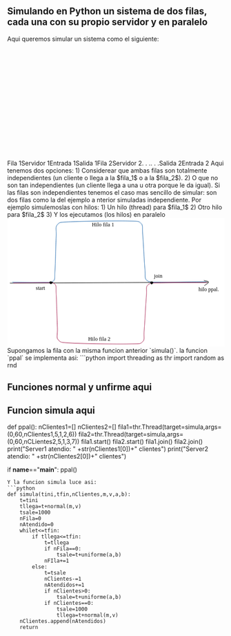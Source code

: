 ## Simulando en Python un sistema de dos filas, cada una con su propio servidor y en paralelo
Aqui queremos simular un sistema como el siguiente:
<svg version="1.1" xmlns="http://www.w3.org/2000/svg" viewBox="0 0 800.7051110654052 409.0489639037433" width="800.7051110654052" height="409.0489639037433">
  <!-- svg-source:excalidraw -->
  
  <defs>
    <style class="style-fonts">
      @font-face {
        font-family: "Virgil";
        src: url("https://excalidraw.com/Virgil.woff2");
      }
      @font-face {
        font-family: "Cascadia";
        src: url("https://excalidraw.com/Cascadia.woff2");
      }
    </style>
  </defs>
  <rect x="0" y="0" width="800.7051110654052" height="409.0489639037433" fill="#ffffff"></rect><g stroke-linecap="round"><g transform="translate(180.7077334430275 26.558823529411768) rotate(0 109.28399114443187 -0.1022211637347823)"><path d="M0 0.69 C36.71 0.43, 183.42 -0.84, 220.03 -0.9 M-1.46 0.01 C35.14 -0.18, 182.49 0.47, 219.22 0.17" stroke="#000000" stroke-width="1" fill="none"></path></g></g><mask></mask><g stroke-linecap="round"><g transform="translate(181.46040723981895 87.5254010695187) rotate(0 109.98832600820077 0.4539684267528372)"><path d="M0.72 0.16 C37.62 0.04, 183.9 0.2, 220.34 0.11 M-0.37 -0.8 C36.53 -0.78, 183.23 1.45, 219.69 1.71" stroke="#000000" stroke-width="1" fill="none"></path></g></g><mask></mask><g stroke-linecap="round"><g transform="translate(398.23046071575476 25.806149732620327) rotate(0 -0.1965542430402607 30.397339534794767)"><path d="M0.18 -0.04 C0.16 10.05, 0.56 50.55, 0.83 60.83 M-1.18 -1.11 C-1.43 9.09, -0.54 51.23, -0.08 61.9" stroke="#000000" stroke-width="1" fill="none"></path></g></g><mask></mask><g stroke-linecap="round"><g transform="translate(181.46040723981895 27.31149732620321) rotate(0 0.1598113116943125 30.117136427102622)"><path d="M0.71 -0.92 C0.73 9.05, 0.67 49.67, 0.58 59.82 M-0.37 1.22 C-0.51 11.35, -0.05 51.15, -0.07 61.15" stroke="#000000" stroke-width="1" fill="none"></path></g></g><mask></mask><g stroke-linecap="round"><g transform="translate(179.95505964623607 102.57887700534758) rotate(0 114.43614810979959 13.111737498849095)"><path d="M0.39 -0.7 C2.07 1.69, -5.68 11.38, 10.16 14.23 C25.99 17.08, 78.16 14.51, 95.41 16.4 C112.66 18.29, 107.72 25.69, 113.66 25.57 C119.59 25.45, 113.61 17.44, 131.04 15.68 C148.47 13.92, 201.86 17.07, 218.24 15.01 C234.62 12.95, 227.25 5.28, 229.31 3.31 M-0.86 1.55 C0.69 3.56, -6.42 9.58, 9.48 12.26 C25.38 14.94, 77.13 15.19, 94.55 17.63 C111.97 20.07, 108.12 27.22, 113.99 26.91 C119.86 26.6, 112.24 17.83, 129.78 15.77 C147.32 13.7, 202.6 16.73, 219.24 14.51 C235.87 12.29, 227.81 4.33, 229.58 2.45" stroke="#000000" stroke-width="1" fill="none"></path></g></g><mask></mask><g transform="translate(273.2866104483751 134.94385026737967) rotate(0 20 9.5)"><text x="0" y="13" font-family="Virgil, Segoe UI Emoji" font-size="15.053475935828875px" fill="#000000" text-anchor="start" style="white-space: pre;" direction="ltr">Fila 1</text></g><g transform="translate(557.0446318387494 19.032085561497297) rotate(0 -5.268716577540104 56.826871657754)" stroke="none"><path fill="#000000" d="M 0.15,1.57 Q 0.15,1.57 -2.01,1.75 -4.17,1.93 -7.36,1.78 -10.55,1.63 -13.41,1.34 -16.27,1.05 -18.39,1.35 -20.52,1.65 -22.69,1.58 -24.87,1.52 -27.23,1.47 -29.60,1.42 -32.34,1.40 -35.08,1.38 -37.42,1.79 -39.77,2.19 -41.53,2.98 -43.29,3.77 -44.82,4.90 -46.35,6.03 -47.54,8.29 -48.73,10.55 -49.73,12.28 -50.73,14.02 -51.81,15.82 -52.90,17.62 -54.00,19.64 -55.10,21.67 -55.75,23.73 -56.39,25.79 -56.56,27.11 -56.72,28.43 -56.98,29.71 -57.23,30.99 -57.64,32.85 -58.06,34.71 -59.86,35.24 -61.67,35.77 -63.03,36.07 -64.40,36.37 -66.25,36.82 -68.09,37.27 -71.22,38.46 -74.35,39.65 -76.33,40.56 -78.31,41.46 -80.92,42.69 -83.52,43.93 -84.92,44.85 -86.32,45.77 -86.94,47.20 -87.55,48.64 -88.82,51.08 -90.10,53.51 -91.09,55.41 -92.08,57.30 -93.14,59.59 -94.21,61.88 -95.10,63.75 -95.99,65.61 -96.52,67.40 -97.06,69.18 -97.74,71.09 -98.43,73.00 -98.59,74.16 -98.75,75.32 -98.56,76.46 -98.37,77.60 -97.80,79.64 -97.24,81.68 -96.94,82.79 -96.65,83.91 -95.82,84.89 -95.00,85.87 -93.74,86.47 -92.47,87.06 -91.04,87.58 -89.60,88.09 -88.15,88.67 -86.69,89.24 -86.24,90.29 -85.79,91.35 -86.41,92.91 -87.04,94.46 -87.86,95.72 -88.69,96.97 -89.34,97.87 -90.00,98.77 -90.70,100.17 -91.39,101.58 -92.50,103.76 -93.61,105.94 -93.96,107.21 -94.30,108.48 -94.24,110.58 -94.18,112.69 -93.65,113.63 -93.12,114.58 -92.28,115.48 -91.44,116.38 -90.20,116.80 -88.96,117.23 -87.88,117.73 -86.79,118.24 -85.69,118.89 -84.60,119.54 -83.10,119.76 -81.61,119.99 -79.15,120.23 -76.70,120.47 -73.91,120.61 -71.12,120.76 -68.71,120.64 -66.29,120.52 -64.79,120.37 -63.29,120.22 -61.59,119.63 -59.88,119.04 -58.43,118.48 -56.97,117.92 -55.37,117.12 -53.76,116.32 -52.78,115.84 -51.79,115.35 -50.31,114.87 -48.83,114.40 -46.32,115.20 -43.81,116.00 -41.18,116.35 -38.56,116.70 -34.11,117.32 -29.67,117.94 -25.47,118.22 -21.26,118.50 -19.03,118.64 -16.79,118.77 -15.64,118.71 -14.49,118.64 -13.41,118.19 -12.33,117.74 -10.50,117.50 -8.68,117.27 -6.32,116.85 -3.96,116.44 -0.91,116.06 2.12,115.68 4.32,114.93 6.53,114.18 8.25,113.07 9.96,111.96 11.01,110.68 12.06,109.40 12.63,108.08 13.20,106.77 13.38,105.47 13.55,104.17 13.87,103.13 14.18,102.09 15.19,100.24 16.21,98.39 18.43,98.62 20.65,98.84 23.68,98.88 26.71,98.92 30.62,98.56 34.53,98.20 37.29,97.86 40.04,97.52 42.98,97.18 45.91,96.84 47.98,96.50 50.05,96.16 51.86,94.96 53.67,93.75 54.44,92.11 55.20,90.48 56.89,87.94 58.57,85.40 60.21,83.45 61.85,81.50 63.63,79.42 65.41,77.34 66.28,75.87 67.14,74.40 67.71,73.43 68.28,72.45 68.75,71.32 69.21,70.20 70.56,68.39 71.91,66.58 73.81,64.81 75.71,63.03 78.00,60.42 80.29,57.82 82.29,54.04 84.29,50.26 85.40,47.78 86.50,45.30 86.89,43.66 87.28,42.02 87.62,40.79 87.96,39.55 86.77,35.65 85.58,31.76 84.35,28.45 83.12,25.14 82.20,23.11 81.28,21.07 80.25,18.88 79.22,16.69 78.32,15.45 77.42,14.22 76.40,13.55 75.38,12.88 73.96,12.63 72.53,12.38 71.63,12.83 70.73,13.28 70.42,13.20 70.12,13.13 69.84,12.99 69.55,12.84 69.32,12.64 69.08,12.43 68.90,12.17 68.72,11.91 68.60,11.62 68.49,11.32 68.45,11.01 68.41,10.70 68.44,10.38 68.48,10.07 68.59,9.77 68.70,9.48 68.87,9.22 69.05,8.96 69.29,8.75 69.52,8.53 69.80,8.39 70.08,8.24 70.38,8.16 70.69,8.08 71.00,8.08 71.32,8.08 70.22,10.07 69.12,12.07 68.60,10.60 68.08,9.13 68.00,8.04 67.92,6.95 66.37,5.03 64.83,3.11 62.33,1.96 59.83,0.81 57.01,-0.21 54.18,-1.23 52.11,-1.92 50.04,-2.62 48.63,-3.05 47.22,-3.48 46.15,-3.85 45.07,-4.21 42.53,-4.93 39.99,-5.64 38.82,-5.74 37.65,-5.84 36.55,-5.85 35.44,-5.86 34.00,-5.89 32.56,-5.93 31.42,-5.84 30.27,-5.75 28.39,-5.64 26.51,-5.53 25.38,-5.22 24.25,-4.90 21.67,-5.09 19.08,-5.28 17.16,-5.19 15.24,-5.10 13.46,-5.01 11.68,-4.93 10.50,-4.82 9.32,-4.72 8.05,-4.33 6.79,-3.95 6.10,-2.81 5.41,-1.67 4.24,-0.75 3.06,0.15 1.96,1.44 0.86,2.73 0.32,3.18 -0.20,3.64 -0.56,3.71 -0.92,3.78 -1.29,3.77 -1.66,3.75 -2.01,3.65 -2.36,3.55 -2.68,3.37 -3.00,3.18 -3.27,2.93 -3.53,2.67 -3.73,2.36 -3.92,2.05 -4.04,1.70 -4.16,1.36 -4.19,0.99 -4.22,0.62 -4.16,0.26 -4.10,-0.09 -3.95,-0.43 -3.81,-0.77 -3.59,-1.06 -3.37,-1.36 -3.08,-1.59 -2.80,-1.82 -2.47,-1.98 -2.14,-2.14 -2.02,-2.17 -1.90,-2.20 -1.41,-2.24 -0.92,-2.28 -0.44,-2.16 0.03,-2.05 0.44,-1.78 0.86,-1.51 1.17,-1.13 1.47,-0.74 1.64,-0.28 1.81,0.17 1.83,0.67 1.84,1.16 1.70,1.63 1.55,2.10 1.26,2.50 0.97,2.90 0.57,3.19 0.17,3.48 -0.29,3.62 -0.76,3.77 -1.25,3.75 -1.75,3.74 -2.21,3.57 -2.67,3.40 -3.06,3.09 -3.44,2.78 -3.71,2.36 -3.97,1.95 -4.09,1.47 -4.21,0.99 -4.17,0.50 -4.13,0.01 -3.93,-0.44 -3.74,-0.89 -3.41,-1.26 -3.08,-1.62 -2.65,-1.86 -2.22,-2.11 -1.74,-2.20 -1.25,-2.29 -0.76,-2.23 -0.27,-2.16 0.16,-1.94 0.60,-1.72 0.95,-1.37 1.30,-1.02 1.52,-0.58 1.74,-0.14 1.80,0.34 1.87,0.83 1.77,1.31 1.68,1.80 1.44,2.23 1.20,2.66 0.83,2.99 0.46,3.32 0.12,3.48 -0.20,3.64 -0.56,3.71 -0.92,3.78 -1.29,3.77 -1.66,3.76 -2.01,3.65 -2.36,3.55 -2.68,3.37 -3.00,3.18 -3.27,2.93 -3.53,2.67 -3.73,2.36 -3.92,2.05 -4.04,1.70 -4.16,1.36 -4.19,0.99 -4.22,0.62 -4.16,0.26 -4.10,-0.09 -3.95,-0.43 -3.81,-0.77 -3.59,-1.06 -3.37,-1.36 -3.09,-1.59 -2.80,-1.82 -2.47,-1.98 -2.14,-2.14 -2.17,-2.15 -2.20,-2.17 -1.38,-3.16 -0.56,-4.15 0.60,-4.83 1.76,-5.51 2.62,-6.24 3.47,-6.97 5.16,-7.75 6.85,-8.54 8.02,-8.73 9.18,-8.92 10.34,-8.88 11.51,-8.84 13.20,-8.91 14.89,-8.98 17.06,-9.25 19.23,-9.52 21.18,-9.55 23.14,-9.58 24.54,-9.89 25.95,-10.21 28.96,-10.58 31.97,-10.95 33.86,-10.72 35.76,-10.48 37.00,-10.36 38.23,-10.23 39.53,-10.00 40.83,-9.77 42.96,-9.37 45.09,-8.98 46.81,-8.06 48.53,-7.14 49.79,-6.61 51.05,-6.09 53.22,-5.55 55.39,-5.02 58.46,-4.16 61.54,-3.30 64.78,-2.07 68.01,-0.84 70.66,1.51 73.31,3.87 73.45,5.40 73.58,6.92 73.09,8.02 72.61,9.12 71.67,11.20 70.73,13.28 70.42,13.20 70.12,13.13 69.84,12.99 69.55,12.84 69.32,12.64 69.08,12.43 68.90,12.17 68.72,11.91 68.60,11.62 68.49,11.32 68.45,11.01 68.41,10.70 68.44,10.38 68.48,10.07 68.59,9.78 68.70,9.48 68.87,9.22 69.05,8.96 69.29,8.75 69.52,8.53 69.80,8.39 70.08,8.24 70.38,8.16 70.69,8.08 71.00,8.08 71.32,8.08 70.61,8.21 69.90,8.35 72.03,8.17 74.16,8.00 75.67,8.59 77.17,9.18 78.13,9.84 79.08,10.51 79.66,11.44 80.25,12.37 81.12,13.84 82.00,15.32 83.12,17.48 84.24,19.64 85.31,21.74 86.39,23.83 87.81,27.18 89.24,30.53 90.48,34.04 91.73,37.55 91.59,39.11 91.45,40.67 90.97,41.77 90.48,42.88 89.94,44.71 89.41,46.54 88.34,49.17 87.28,51.80 85.18,55.96 83.09,60.13 80.83,62.97 78.58,65.82 76.91,67.71 75.24,69.60 74.33,70.50 73.43,71.41 72.83,72.31 72.23,73.21 71.13,74.70 70.04,76.18 69.00,77.80 67.97,79.42 66.30,81.56 64.64,83.70 63.26,85.57 61.88,87.44 60.53,89.81 59.19,92.19 58.46,93.63 57.73,95.07 56.82,95.93 55.90,96.80 54.52,97.67 53.13,98.53 51.86,98.84 50.60,99.15 48.47,99.58 46.33,100.00 43.44,100.45 40.54,100.89 37.75,101.38 34.95,101.86 30.87,102.43 26.80,102.99 22.61,102.62 18.42,102.24 17.77,103.59 17.12,104.93 16.67,106.60 16.23,108.27 15.32,109.86 14.41,111.45 13.01,112.94 11.61,114.43 9.60,115.76 7.59,117.09 5.09,118.00 2.60,118.92 -0.31,119.40 -3.24,119.88 -5.75,120.49 -8.27,121.09 -9.76,121.21 -11.26,121.32 -12.90,121.70 -14.55,122.08 -15.74,121.93 -16.93,121.78 -19.18,121.71 -21.44,121.65 -25.76,121.45 -30.09,121.26 -34.51,120.78 -38.93,120.29 -41.88,120.06 -44.84,119.84 -47.00,119.10 -49.15,118.37 -50.64,118.96 -52.13,119.55 -53.94,120.48 -55.76,121.42 -57.24,121.87 -58.72,122.32 -60.89,123.10 -63.05,123.88 -64.54,123.90 -66.03,123.92 -68.60,124.19 -71.18,124.46 -74.04,124.51 -76.89,124.56 -79.56,124.56 -82.24,124.56 -84.66,124.25 -87.09,123.93 -88.87,122.83 -90.66,121.74 -92.82,120.89 -94.97,120.04 -96.00,118.96 -97.03,117.88 -97.97,115.51 -98.91,113.13 -99.05,111.32 -99.18,109.50 -98.92,108.35 -98.66,107.19 -98.19,105.69 -97.71,104.18 -96.89,101.87 -96.07,99.56 -95.28,97.53 -94.49,95.49 -92.80,93.96 -91.12,92.43 -92.80,91.86 -94.48,91.30 -96.47,90.35 -98.46,89.40 -99.48,88.16 -100.49,86.92 -100.89,84.99 -101.28,83.07 -101.69,80.46 -102.10,77.85 -102.10,76.21 -102.10,74.58 -101.67,73.28 -101.25,71.98 -100.57,70.13 -99.89,68.29 -99.25,66.33 -98.60,64.37 -97.72,62.53 -96.85,60.69 -95.80,58.32 -94.76,55.96 -93.83,54.03 -92.90,52.11 -91.71,49.62 -90.52,47.14 -89.40,45.14 -88.28,43.15 -86.62,42.11 -84.95,41.07 -82.39,39.73 -79.83,38.39 -77.80,37.31 -75.76,36.22 -72.50,34.78 -69.24,33.33 -67.26,32.67 -65.27,32.01 -63.01,32.25 -60.75,32.48 -60.71,31.29 -60.67,30.11 -60.25,28.93 -59.82,27.76 -59.40,26.37 -58.98,24.97 -58.25,22.68 -57.53,20.38 -56.41,18.28 -55.30,16.18 -54.22,14.38 -53.15,12.57 -52.13,10.91 -51.10,9.24 -49.57,6.57 -48.03,3.90 -46.21,2.60 -44.38,1.29 -42.31,0.42 -40.24,-0.45 -37.66,-0.89 -35.07,-1.33 -32.32,-1.33 -29.56,-1.32 -27.16,-1.30 -24.75,-1.28 -22.82,-1.18 -20.89,-1.09 -18.45,-1.42 -16.02,-1.76 -13.22,-1.51 -10.43,-1.27 -7.45,-1.16 -4.47,-1.06 -2.31,-1.32 -0.15,-1.57 0.03,-1.57 0.22,-1.56 0.40,-1.51 0.59,-1.46 0.75,-1.37 0.92,-1.28 1.06,-1.15 1.20,-1.02 1.31,-0.86 1.41,-0.70 1.48,-0.52 1.54,-0.34 1.56,-0.15 1.58,0.03 1.55,0.22 1.52,0.41 1.45,0.58 1.38,0.76 1.27,0.91 1.16,1.07 1.01,1.19 0.87,1.32 0.70,1.40 0.52,1.49 0.34,1.53 0.15,1.57 0.15,1.57 L 0.15,1.57 Z"></path></g><g transform="translate(514.142225421637 68.7085561497326) rotate(0 36 9.5)"><text x="0" y="13" font-family="Virgil, Segoe UI Emoji" font-size="15.053475935828875px" fill="#000000" text-anchor="start" style="white-space: pre;" direction="ltr">Servidor 1</text></g><g stroke-linecap="round"><g transform="translate(95.3024475524474 58.57948779772252) rotate(0 41.80385066325897 0.1914115693427334)"><path d="M-1.1 -1.11 C3.3 -1.51, 12.43 -2.32, 26.73 -1.98 C41.03 -1.63, 74.85 0.4, 84.7 0.95 M0.53 0.92 C4.74 0.6, 11.99 -1.27, 25.83 -1.01 C39.68 -0.76, 73.51 2.42, 83.6 2.44" stroke="#000000" stroke-width="1" fill="none"></path></g><g transform="translate(95.3024475524474 58.57948779772252) rotate(0 41.80385066325897 0.1914115693427334)"><path d="M53.69 11.28 C63.02 7.42, 74.71 6.45, 84.76 2.95 M55.51 11.08 C65.96 8.63, 74.66 5.03, 84.36 2.23" stroke="#000000" stroke-width="1" fill="none"></path></g><g transform="translate(95.3024475524474 58.57948779772252) rotate(0 41.80385066325897 0.1914115693427334)"><path d="M54.68 -8.79 C63.75 -5.99, 75.1 -0.3, 84.76 2.95 M56.5 -8.98 C66.71 -4.61, 75.07 -1.39, 84.36 2.23" stroke="#000000" stroke-width="1" fill="none"></path></g></g><mask></mask><g transform="translate(10 49.60890580008228) rotate(0 37 9.5)"><text x="0" y="13" font-family="Virgil, Segoe UI Emoji" font-size="15.053475935828875px" fill="#000000" text-anchor="start" style="white-space: pre;" direction="ltr">Entrada 1</text></g><g stroke-linecap="round" transform="translate(191.2451665981077 36.34358288770051) rotate(0 19.193181818181813 20.698529411764696)"><path d="M9.6 0 M9.6 0 C14.19 0.08, 20.82 0.13, 28.79 0 M9.6 0 C14.25 0.84, 20.28 -0.73, 28.79 0 M28.79 0 C35.07 1.99, 37.17 3.75, 38.39 9.6 M28.79 0 C37.3 -1.21, 37.57 4.03, 38.39 9.6 M38.39 9.6 C39.8 15.39, 39.16 21.58, 38.39 31.8 M38.39 9.6 C39.06 15.57, 37.92 20.07, 38.39 31.8 M38.39 31.8 C38.75 37.02, 37.14 41.11, 28.79 41.4 M38.39 31.8 C39.54 39.95, 33.99 39.51, 28.79 41.4 M28.79 41.4 C21.13 43.15, 14.16 42.48, 9.6 41.4 M28.79 41.4 C25.14 42.09, 20.13 42.02, 9.6 41.4 M9.6 41.4 C1.66 41.61, 0.82 38.74, 0 31.8 M9.6 41.4 C1.94 39.66, 1.98 37.5, 0 31.8 M0 31.8 C-1.25 26.11, 0.11 18.36, 0 9.6 M0 31.8 C-0.05 24.2, 0.96 16.89, 0 9.6 M0 9.6 C-1.13 1.2, 1.31 -1.66, 9.6 0 M0 9.6 C2.08 1.06, 4.11 0.79, 9.6 0" stroke="#000000" stroke-width="1" fill="none"></path></g><g stroke-linecap="round" transform="translate(248.44837515425746 37.096256684492005) rotate(0 20.698529411764696 19.945855614973254)"><path d="M9.97 0 M9.97 0 C15.18 1.7, 22.3 -0.59, 31.42 0 M9.97 0 C16.91 -0.02, 22.4 0.89, 31.42 0 M31.42 0 C37.03 -1.64, 42.02 4.63, 41.4 9.97 M31.42 0 C36.89 -1.56, 43.61 1.03, 41.4 9.97 M41.4 9.97 C42.61 18.76, 42.42 24.73, 41.4 29.92 M41.4 9.97 C41.65 17.24, 40.7 23.22, 41.4 29.92 M41.4 29.92 C43.12 35.96, 38.6 41.55, 31.42 39.89 M41.4 29.92 C41.07 35.34, 39.86 40.23, 31.42 39.89 M31.42 39.89 C23.73 39.4, 15.37 41.41, 9.97 39.89 M31.42 39.89 C25.33 38.85, 22.04 38.75, 9.97 39.89 M9.97 39.89 C4.11 40.58, 1.11 36.97, 0 29.92 M9.97 39.89 C4.31 38.7, 1.13 36.1, 0 29.92 M0 29.92 C-1.47 24.72, -1.69 23.14, 0 9.97 M0 29.92 C-0.64 23.11, 0.96 14.37, 0 9.97 M0 9.97 C0.77 3.93, 2.49 -0.8, 9.97 0 M0 9.97 C0.97 4.82, 3.03 -1.25, 9.97 0" stroke="#000000" stroke-width="1" fill="none"></path></g><g stroke-linecap="round" transform="translate(346.29596873714513 38.60160427807489) rotate(0 21.074866310160424 19.945855614973254)"><path d="M9.97 0 M9.97 0 C18.58 0.52, 24.47 -1.54, 32.18 0 M9.97 0 C19.37 -0.2, 26.58 0.72, 32.18 0 M32.18 0 C39.12 1.07, 42.59 2.12, 42.15 9.97 M32.18 0 C38.69 -0.42, 41.12 5.22, 42.15 9.97 M42.15 9.97 C40.16 13.1, 43.84 17.68, 42.15 29.92 M42.15 9.97 C42.42 17.17, 41.7 24, 42.15 29.92 M42.15 29.92 C41.75 34.66, 38 39.16, 32.18 39.89 M42.15 29.92 C40.36 35.28, 36.78 41.49, 32.18 39.89 M32.18 39.89 C22.14 41.58, 16.95 39.16, 9.97 39.89 M32.18 39.89 C24.26 40.22, 17.79 39.67, 9.97 39.89 M9.97 39.89 C2.24 38.26, -0.2 37.21, 0 29.92 M9.97 39.89 C2.92 38.43, 0.3 38.64, 0 29.92 M0 29.92 C-0.14 20.67, 1.6 13.63, 0 9.97 M0 29.92 C-0.07 21.88, 0.9 14.82, 0 9.97 M0 9.97 C1.35 1.83, 3.96 -0.7, 9.97 0 M0 9.97 C-1.66 1.9, 4.02 -1.02, 9.97 0" stroke="#000000" stroke-width="1" fill="none"></path></g><g stroke-linecap="round"><g transform="translate(320.70505964623607 17.526737967914414) rotate(0 -5.433949936228629 8.766799431277775)"><path d="M-0.99 0.88 C-2.66 3.35, -9.34 13.32, -11.11 15.99 M0.7 0.3 C-0.95 3.43, -9.43 14.82, -11.57 17.23" stroke="#000000" stroke-width="1" fill="none"></path></g></g><mask></mask><g stroke-linecap="round"><g transform="translate(330.8003417763805 17.91256783919789) rotate(0 -5.956418996258449 7.661243641453211)"><path d="M0.78 -0.15 C-1.26 2.36, -10.54 12.73, -12.69 15.58 M-0.27 -1.28 C-1.87 1.31, -8.2 13.92, -10.32 16.6" stroke="#000000" stroke-width="1" fill="none"></path></g></g><mask></mask><g stroke-linecap="round"><g transform="translate(315.7468658405516 78.87914537930487) rotate(0 -6.008313516574731 8.162412544323459)"><path d="M-0.65 0.44 C-2.87 2.87, -10.44 13.04, -12.19 15.65 M1.2 -0.38 C-1.27 2.69, -11.11 13.79, -13.22 16.71" stroke="#000000" stroke-width="1" fill="none"></path></g></g><mask></mask><g stroke-linecap="round"><g transform="translate(326.28429899563184 78.12647158251337) rotate(0 -5.789117644551027 8.964386749046255)"><path d="M0.79 1.11 C-1.29 3.72, -9.61 13.49, -11.63 16.03 M-0.26 0.64 C-2.53 3.39, -10.45 14.47, -12.37 17.28" stroke="#000000" stroke-width="1" fill="none"></path></g></g><mask></mask><g stroke-linecap="round"><g transform="translate(401.2411559029205 52.9024064171123) rotate(0 32.02991389571275 8.988489386556864)"><path d="M0.96 -1.01 C7.61 -0.4, 29.86 -0.74, 40.37 2.6 C50.89 5.93, 59.95 16.37, 64.05 18.98 M0.01 1.08 C6.5 1.95, 29.19 1.24, 39.68 3.92 C50.16 6.59, 58.65 14.53, 62.93 17.12" stroke="#000000" stroke-width="1" fill="none"></path></g><g transform="translate(401.2411559029205 52.9024064171123) rotate(0 32.02991389571275 8.988489386556864)"><path d="M47.71 13.87 C53.13 13.65, 59.49 16.09, 63.2 15.97 M48.91 13.62 C54.09 15.09, 58.15 16.34, 62.94 16.66" stroke="#000000" stroke-width="1" fill="none"></path></g><g transform="translate(401.2411559029205 52.9024064171123) rotate(0 32.02991389571275 8.988489386556864)"><path d="M53.45 5.76 C56.86 8.34, 61.27 13.52, 63.2 15.97 M54.66 5.52 C57.82 9.83, 59.85 13.92, 62.94 16.66" stroke="#000000" stroke-width="1" fill="none"></path></g></g><mask></mask><g stroke-linecap="round"><g transform="translate(642.326100370218 70.2291238173591) rotate(0 33.01174861256587 -1.2636644967318205)"><path d="M-1.06 0.29 C5.37 -0.08, 27.59 -1, 38.94 -1.52 C50.3 -2.04, 62.43 -2.67, 67.08 -2.82 M0.59 -0.6 C6.92 -0.85, 27.6 0.09, 38.56 -0.06 C49.51 -0.21, 61.61 -1.33, 66.34 -1.51" stroke="#000000" stroke-width="1" fill="none"></path></g><g transform="translate(642.326100370218 70.2291238173591) rotate(0 33.01174861256587 -1.2636644967318205)"><path d="M53.3 5.6 C57.17 2.55, 61.78 0.31, 66.81 -2.34 M53.03 4.27 C56.6 2.69, 62.22 0.13, 66.08 -1.62" stroke="#000000" stroke-width="1" fill="none"></path></g><g transform="translate(642.326100370218 70.2291238173591) rotate(0 33.01174861256587 -1.2636644967318205)"><path d="M52.7 -4.37 C56.83 -4.11, 61.64 -3.04, 66.81 -2.34 M52.43 -5.69 C56.2 -4.05, 62.01 -3.39, 66.08 -1.62" stroke="#000000" stroke-width="1" fill="none"></path></g></g><mask></mask><g transform="translate(724.102529823118 56.39993829699705) rotate(0 29.5 9.5)"><text x="0" y="13" font-family="Virgil, Segoe UI Emoji" font-size="15.053475935828875px" fill="#000000" text-anchor="start" style="white-space: pre;" direction="ltr">Salida 1</text></g><g stroke-linecap="round"><g transform="translate(182.74316125051422 271.6639371657754) rotate(0 109.89417854150953 -0.0999048371426916)"><path d="M0.21 -1.13 C36.85 -1.13, 182 -0.77, 218.76 -0.76 M-1.14 0.88 C35.95 1.1, 183.99 0.58, 220.93 0.38" stroke="#000000" stroke-width="1" fill="none"></path></g></g><mask></mask><g stroke-linecap="round"><g transform="translate(183.49583504730566 332.6305147058824) rotate(0 110.1013355839086 0.014543091449887413)"><path d="M-1.13 -1.02 C35.5 -0.89, 182.38 0.92, 219.02 0.99 M0.47 1.05 C37.56 0.85, 184.58 -0.5, 221.34 -0.61" stroke="#000000" stroke-width="1" fill="none"></path></g></g><mask></mask><g stroke-linecap="round"><g transform="translate(400.2658885232415 270.91126336898395) rotate(0 0.358717291915724 30.4302585918902)"><path d="M-1.02 -0.76 C-0.77 9.54, 1.55 50.08, 1.74 60.64 M0.64 1.46 C0.81 11.97, 1.58 51.73, 1.31 61.62" stroke="#000000" stroke-width="1" fill="none"></path></g></g><mask></mask><g stroke-linecap="round"><g transform="translate(183.49583504730566 272.41661096256684) rotate(0 0.06440775574364466 30.637078638928013)"><path d="M-0.76 0.99 C-0.75 11.09, -1.35 49.86, -1.07 59.6 M1.05 0.46 C1.51 10.81, 1.14 50.84, 1.07 60.81" stroke="#000000" stroke-width="1" fill="none"></path></g></g><mask></mask><g stroke-linecap="round"><g transform="translate(181.99048745372278 347.6839906417112) rotate(0 115.3951609011949 12.508206284137607)"><path d="M0.99 -1.07 C2.66 1.53, -6.6 11.8, 9.03 14.87 C24.66 17.94, 77.4 15.65, 94.76 17.34 C112.13 19.04, 107.23 25.07, 113.22 25.02 C119.21 24.97, 112.99 19.07, 130.72 17.06 C148.44 15.04, 202.87 15.46, 219.57 12.94 C236.28 10.41, 229.25 3.72, 230.95 1.9 M0.05 0.98 C2.21 3.32, -4.78 10.83, 11.42 13.24 C27.61 15.64, 80.24 13.28, 97.22 15.41 C114.21 17.55, 107.98 25.66, 113.32 26.07 C118.67 26.48, 111.9 19.72, 129.28 17.87 C146.66 16.03, 201.09 17.33, 217.61 15.01 C234.13 12.69, 226.6 6.22, 228.42 3.96" stroke="#000000" stroke-width="1" fill="none"></path></g></g><mask></mask><g transform="translate(275.3220382558618 380.0489639037433) rotate(0 23 9.5)"><text x="0" y="13" font-family="Virgil, Segoe UI Emoji" font-size="15.053475935828875px" fill="#000000" text-anchor="start" style="white-space: pre;" direction="ltr">Fila 2</text></g><g transform="translate(559.0800596462361 264.137199197861) rotate(0 -5.268716577540104 56.82687165775398)" stroke="none"><path fill="#000000" d="M 0.15,1.57 Q 0.15,1.57 -2.01,1.75 -4.17,1.93 -7.36,1.78 -10.55,1.63 -13.41,1.34 -16.27,1.05 -18.39,1.35 -20.52,1.65 -22.69,1.58 -24.87,1.52 -27.23,1.47 -29.60,1.42 -32.34,1.40 -35.08,1.38 -37.42,1.79 -39.77,2.19 -41.53,2.98 -43.29,3.77 -44.82,4.90 -46.35,6.03 -47.54,8.29 -48.73,10.55 -49.73,12.28 -50.73,14.02 -51.81,15.82 -52.90,17.62 -54.00,19.64 -55.10,21.67 -55.75,23.73 -56.39,25.79 -56.56,27.11 -56.72,28.43 -56.98,29.71 -57.23,30.99 -57.64,32.85 -58.06,34.71 -59.86,35.24 -61.67,35.77 -63.03,36.07 -64.40,36.37 -66.25,36.82 -68.09,37.27 -71.22,38.46 -74.35,39.65 -76.33,40.56 -78.31,41.46 -80.92,42.69 -83.52,43.93 -84.92,44.85 -86.32,45.77 -86.94,47.20 -87.55,48.64 -88.82,51.08 -90.10,53.51 -91.09,55.41 -92.08,57.30 -93.14,59.59 -94.21,61.88 -95.10,63.75 -95.99,65.61 -96.52,67.40 -97.06,69.18 -97.74,71.09 -98.43,73.00 -98.59,74.16 -98.75,75.32 -98.56,76.46 -98.37,77.60 -97.80,79.64 -97.24,81.68 -96.94,82.79 -96.65,83.91 -95.82,84.89 -95.00,85.87 -93.74,86.47 -92.47,87.06 -91.04,87.58 -89.60,88.09 -88.15,88.67 -86.69,89.24 -86.24,90.29 -85.79,91.35 -86.41,92.91 -87.04,94.46 -87.86,95.72 -88.69,96.97 -89.34,97.87 -90.00,98.77 -90.70,100.17 -91.39,101.58 -92.50,103.76 -93.61,105.94 -93.96,107.21 -94.30,108.48 -94.24,110.58 -94.18,112.69 -93.65,113.63 -93.12,114.58 -92.28,115.48 -91.44,116.38 -90.20,116.80 -88.96,117.23 -87.88,117.73 -86.79,118.24 -85.69,118.89 -84.60,119.54 -83.10,119.76 -81.61,119.99 -79.15,120.23 -76.70,120.47 -73.91,120.61 -71.12,120.76 -68.71,120.64 -66.29,120.52 -64.79,120.37 -63.29,120.22 -61.59,119.63 -59.88,119.04 -58.43,118.48 -56.97,117.92 -55.37,117.12 -53.76,116.32 -52.78,115.84 -51.79,115.35 -50.31,114.87 -48.83,114.40 -46.32,115.20 -43.81,116.00 -41.18,116.35 -38.56,116.70 -34.11,117.32 -29.67,117.94 -25.47,118.22 -21.26,118.50 -19.03,118.64 -16.79,118.77 -15.64,118.71 -14.49,118.64 -13.41,118.19 -12.33,117.74 -10.50,117.50 -8.68,117.27 -6.32,116.85 -3.96,116.44 -0.91,116.06 2.12,115.68 4.32,114.93 6.53,114.18 8.25,113.07 9.96,111.96 11.01,110.68 12.06,109.40 12.63,108.08 13.20,106.77 13.38,105.47 13.55,104.17 13.87,103.13 14.18,102.09 15.19,100.24 16.21,98.39 18.43,98.62 20.65,98.84 23.68,98.88 26.71,98.92 30.62,98.56 34.53,98.20 37.29,97.86 40.04,97.52 42.98,97.18 45.91,96.84 47.98,96.50 50.05,96.16 51.86,94.96 53.67,93.75 54.44,92.11 55.20,90.48 56.89,87.94 58.57,85.40 60.21,83.45 61.85,81.50 63.63,79.42 65.41,77.34 66.28,75.87 67.14,74.40 67.71,73.43 68.28,72.45 68.75,71.32 69.21,70.20 70.56,68.39 71.91,66.58 73.81,64.81 75.71,63.03 78.00,60.42 80.29,57.82 82.29,54.04 84.29,50.26 85.40,47.78 86.50,45.30 86.89,43.66 87.28,42.02 87.62,40.79 87.96,39.55 86.77,35.65 85.58,31.76 84.35,28.45 83.12,25.14 82.20,23.11 81.28,21.07 80.25,18.88 79.22,16.69 78.32,15.45 77.42,14.22 76.40,13.55 75.38,12.88 73.96,12.63 72.53,12.38 71.63,12.83 70.73,13.28 70.42,13.20 70.12,13.13 69.84,12.99 69.55,12.84 69.32,12.64 69.08,12.43 68.90,12.17 68.72,11.91 68.60,11.62 68.49,11.32 68.45,11.01 68.41,10.70 68.44,10.38 68.48,10.07 68.59,9.77 68.70,9.48 68.87,9.22 69.05,8.96 69.29,8.75 69.52,8.53 69.80,8.39 70.08,8.24 70.38,8.16 70.69,8.08 71.00,8.08 71.32,8.08 70.22,10.07 69.12,12.07 68.60,10.60 68.08,9.13 68.00,8.04 67.92,6.95 66.37,5.03 64.83,3.11 62.33,1.96 59.83,0.81 57.01,-0.21 54.18,-1.23 52.11,-1.92 50.04,-2.62 48.63,-3.05 47.22,-3.48 46.15,-3.85 45.07,-4.21 42.53,-4.93 39.99,-5.64 38.82,-5.74 37.65,-5.84 36.55,-5.85 35.44,-5.86 34.00,-5.89 32.56,-5.93 31.42,-5.84 30.27,-5.75 28.39,-5.64 26.51,-5.53 25.38,-5.22 24.25,-4.90 21.67,-5.09 19.08,-5.28 17.16,-5.19 15.24,-5.10 13.46,-5.01 11.68,-4.93 10.50,-4.82 9.32,-4.72 8.05,-4.33 6.79,-3.95 6.10,-2.81 5.41,-1.67 4.24,-0.75 3.06,0.15 1.96,1.44 0.86,2.73 0.32,3.18 -0.20,3.64 -0.56,3.71 -0.92,3.78 -1.29,3.77 -1.66,3.75 -2.01,3.65 -2.36,3.55 -2.68,3.37 -3.00,3.18 -3.27,2.93 -3.53,2.67 -3.73,2.36 -3.92,2.05 -4.04,1.70 -4.16,1.36 -4.19,0.99 -4.22,0.62 -4.16,0.26 -4.10,-0.09 -3.95,-0.43 -3.81,-0.77 -3.59,-1.06 -3.37,-1.36 -3.08,-1.59 -2.80,-1.82 -2.47,-1.98 -2.14,-2.14 -2.02,-2.17 -1.90,-2.20 -1.41,-2.24 -0.92,-2.28 -0.44,-2.16 0.03,-2.05 0.44,-1.78 0.86,-1.51 1.17,-1.13 1.47,-0.74 1.64,-0.28 1.81,0.17 1.83,0.67 1.84,1.16 1.70,1.63 1.55,2.10 1.26,2.50 0.97,2.90 0.57,3.19 0.17,3.48 -0.29,3.62 -0.76,3.77 -1.25,3.75 -1.75,3.74 -2.21,3.57 -2.67,3.40 -3.06,3.09 -3.44,2.78 -3.71,2.36 -3.97,1.95 -4.09,1.47 -4.21,0.99 -4.17,0.50 -4.13,0.01 -3.93,-0.44 -3.74,-0.89 -3.41,-1.26 -3.08,-1.62 -2.65,-1.86 -2.22,-2.11 -1.74,-2.20 -1.25,-2.29 -0.76,-2.23 -0.27,-2.16 0.16,-1.94 0.60,-1.72 0.95,-1.37 1.30,-1.02 1.52,-0.58 1.74,-0.14 1.80,0.34 1.87,0.83 1.77,1.31 1.68,1.80 1.44,2.23 1.20,2.66 0.83,2.99 0.46,3.32 0.12,3.48 -0.20,3.64 -0.56,3.71 -0.92,3.78 -1.29,3.77 -1.66,3.76 -2.01,3.65 -2.36,3.55 -2.68,3.37 -3.00,3.18 -3.27,2.93 -3.53,2.67 -3.73,2.36 -3.92,2.05 -4.04,1.70 -4.16,1.36 -4.19,0.99 -4.22,0.62 -4.16,0.26 -4.10,-0.09 -3.95,-0.43 -3.81,-0.77 -3.59,-1.06 -3.37,-1.36 -3.09,-1.59 -2.80,-1.82 -2.47,-1.98 -2.14,-2.14 -2.17,-2.15 -2.20,-2.17 -1.38,-3.16 -0.56,-4.15 0.60,-4.83 1.76,-5.51 2.62,-6.24 3.47,-6.97 5.16,-7.75 6.85,-8.54 8.02,-8.73 9.18,-8.92 10.34,-8.88 11.51,-8.84 13.20,-8.91 14.89,-8.98 17.06,-9.25 19.23,-9.52 21.18,-9.55 23.14,-9.58 24.54,-9.89 25.95,-10.21 28.96,-10.58 31.97,-10.95 33.86,-10.72 35.76,-10.48 37.00,-10.36 38.23,-10.23 39.53,-10.00 40.83,-9.77 42.96,-9.37 45.09,-8.98 46.81,-8.06 48.53,-7.14 49.79,-6.61 51.05,-6.09 53.22,-5.55 55.39,-5.02 58.46,-4.16 61.54,-3.30 64.78,-2.07 68.01,-0.84 70.66,1.51 73.31,3.87 73.45,5.40 73.58,6.92 73.09,8.02 72.61,9.12 71.67,11.20 70.73,13.28 70.42,13.20 70.12,13.13 69.84,12.99 69.55,12.84 69.32,12.64 69.08,12.43 68.90,12.17 68.72,11.91 68.60,11.62 68.49,11.32 68.45,11.01 68.41,10.70 68.44,10.38 68.48,10.07 68.59,9.78 68.70,9.48 68.87,9.22 69.05,8.96 69.29,8.75 69.52,8.53 69.80,8.39 70.08,8.24 70.38,8.16 70.69,8.08 71.00,8.08 71.32,8.08 70.61,8.21 69.90,8.35 72.03,8.17 74.16,8.00 75.67,8.59 77.17,9.18 78.13,9.84 79.08,10.51 79.66,11.44 80.25,12.37 81.12,13.84 82.00,15.32 83.12,17.48 84.24,19.64 85.31,21.74 86.39,23.83 87.81,27.18 89.24,30.53 90.48,34.04 91.73,37.55 91.59,39.11 91.45,40.67 90.97,41.77 90.48,42.88 89.94,44.71 89.41,46.54 88.34,49.17 87.28,51.80 85.18,55.96 83.09,60.13 80.83,62.97 78.58,65.82 76.91,67.71 75.24,69.60 74.33,70.50 73.43,71.41 72.83,72.31 72.23,73.21 71.13,74.70 70.04,76.18 69.00,77.80 67.97,79.42 66.30,81.56 64.64,83.70 63.26,85.57 61.88,87.44 60.53,89.81 59.19,92.19 58.46,93.63 57.73,95.07 56.82,95.93 55.90,96.80 54.52,97.67 53.13,98.53 51.86,98.84 50.60,99.15 48.47,99.58 46.33,100.00 43.44,100.45 40.54,100.89 37.75,101.38 34.95,101.86 30.87,102.43 26.80,102.99 22.61,102.62 18.42,102.24 17.77,103.59 17.12,104.93 16.67,106.60 16.23,108.27 15.32,109.86 14.41,111.45 13.01,112.94 11.61,114.43 9.60,115.76 7.59,117.09 5.09,118.00 2.60,118.92 -0.31,119.40 -3.24,119.88 -5.75,120.49 -8.27,121.09 -9.76,121.21 -11.26,121.32 -12.90,121.70 -14.55,122.08 -15.74,121.93 -16.93,121.78 -19.18,121.71 -21.44,121.65 -25.76,121.45 -30.09,121.26 -34.51,120.78 -38.93,120.29 -41.88,120.06 -44.84,119.84 -47.00,119.10 -49.15,118.37 -50.64,118.96 -52.13,119.55 -53.94,120.48 -55.76,121.42 -57.24,121.87 -58.72,122.32 -60.89,123.10 -63.05,123.88 -64.54,123.90 -66.03,123.92 -68.60,124.19 -71.18,124.46 -74.04,124.51 -76.89,124.56 -79.56,124.56 -82.24,124.56 -84.66,124.25 -87.09,123.93 -88.87,122.83 -90.66,121.74 -92.82,120.89 -94.97,120.04 -96.00,118.96 -97.03,117.88 -97.97,115.51 -98.91,113.13 -99.05,111.32 -99.18,109.50 -98.92,108.35 -98.66,107.19 -98.19,105.69 -97.71,104.18 -96.89,101.87 -96.07,99.56 -95.28,97.53 -94.49,95.49 -92.80,93.96 -91.12,92.43 -92.80,91.86 -94.48,91.30 -96.47,90.35 -98.46,89.40 -99.48,88.16 -100.49,86.92 -100.89,84.99 -101.28,83.07 -101.69,80.46 -102.10,77.85 -102.10,76.21 -102.10,74.58 -101.67,73.28 -101.25,71.98 -100.57,70.13 -99.89,68.29 -99.25,66.33 -98.60,64.37 -97.72,62.53 -96.85,60.69 -95.80,58.32 -94.76,55.96 -93.83,54.03 -92.90,52.11 -91.71,49.62 -90.52,47.14 -89.40,45.14 -88.28,43.15 -86.62,42.11 -84.95,41.07 -82.39,39.73 -79.83,38.39 -77.80,37.31 -75.76,36.22 -72.50,34.78 -69.24,33.33 -67.26,32.67 -65.27,32.01 -63.01,32.25 -60.75,32.48 -60.71,31.29 -60.67,30.11 -60.25,28.93 -59.82,27.76 -59.40,26.37 -58.98,24.97 -58.25,22.68 -57.53,20.38 -56.41,18.28 -55.30,16.18 -54.22,14.38 -53.15,12.57 -52.13,10.91 -51.10,9.24 -49.57,6.57 -48.03,3.90 -46.21,2.60 -44.38,1.29 -42.31,0.42 -40.24,-0.45 -37.66,-0.89 -35.07,-1.33 -32.32,-1.33 -29.56,-1.32 -27.16,-1.30 -24.75,-1.28 -22.82,-1.18 -20.89,-1.09 -18.45,-1.42 -16.02,-1.76 -13.22,-1.51 -10.43,-1.27 -7.45,-1.16 -4.47,-1.06 -2.31,-1.32 -0.15,-1.57 0.03,-1.57 0.22,-1.56 0.40,-1.51 0.59,-1.46 0.75,-1.37 0.92,-1.28 1.06,-1.15 1.20,-1.02 1.31,-0.86 1.41,-0.70 1.48,-0.52 1.54,-0.34 1.56,-0.15 1.58,0.03 1.55,0.22 1.52,0.41 1.45,0.58 1.38,0.76 1.27,0.91 1.16,1.07 1.01,1.19 0.87,1.32 0.70,1.40 0.52,1.49 0.34,1.53 0.15,1.57 0.15,1.57 L 0.15,1.57 Z"></path></g><g transform="translate(516.1776532291237 313.8136697860962) rotate(0 39.5 9.5)"><text x="0" y="13" font-family="Virgil, Segoe UI Emoji" font-size="15.053475935828875px" fill="#000000" text-anchor="start" style="white-space: pre;" direction="ltr">Servidor 2</text></g><g stroke-linecap="round" transform="translate(193.2805944055944 281.44869652406413) rotate(0 19.193181818181813 20.698529411764703)"><path d="M9.6 0 M9.6 0 C13.87 0.15, 19.77 0.91, 28.79 0 M9.6 0 C13.46 -0.23, 17.28 0.37, 28.79 0 M28.79 0 C36.69 1.64, 37.4 1.44, 38.39 9.6 M28.79 0 C35.75 1.65, 39.38 5.12, 38.39 9.6 M38.39 9.6 C37.65 14.14, 38.86 24.24, 38.39 31.8 M38.39 9.6 C38.61 16.09, 39.28 25.49, 38.39 31.8 M38.39 31.8 C38 38.69, 35.84 42.96, 28.79 41.4 M38.39 31.8 C37.94 38.43, 32.95 42.52, 28.79 41.4 M28.79 41.4 C23.67 41.26, 13.31 40.77, 9.6 41.4 M28.79 41.4 C23.89 40.8, 16.71 41.19, 9.6 41.4 M9.6 41.4 C2.35 40.53, -0.08 38.7, 0 31.8 M9.6 41.4 C4.75 40.47, 2.27 38.9, 0 31.8 M0 31.8 C-0.14 24.37, -1.86 15.66, 0 9.6 M0 31.8 C0.3 26.78, -0.28 22.82, 0 9.6 M0 9.6 C-0.09 1.77, 1.82 -1.44, 9.6 0 M0 9.6 C1.11 3.2, 1.78 2.05, 9.6 0" stroke="#000000" stroke-width="1" fill="none"></path></g><g stroke-linecap="round" transform="translate(250.48380296174417 282.2013703208557) rotate(0 20.698529411764696 19.945855614973258)"><path d="M9.97 0 M9.97 0 C17.93 1.37, 26.56 -1.73, 31.42 0 M9.97 0 C17.76 -0.46, 26.49 0.8, 31.42 0 M31.42 0 C39.71 -0.99, 39.64 3.81, 41.4 9.97 M31.42 0 C39.72 0.99, 43.31 3.04, 41.4 9.97 M41.4 9.97 C39.39 15.56, 43.09 20.71, 41.4 29.92 M41.4 9.97 C40.44 16.98, 42.37 22.03, 41.4 29.92 M41.4 29.92 C41.89 37.22, 39.63 39.51, 31.42 39.89 M41.4 29.92 C41.62 34.33, 39.2 41.28, 31.42 39.89 M31.42 39.89 C26.74 38.39, 21.77 39.95, 9.97 39.89 M31.42 39.89 C25 39.19, 19.75 39.63, 9.97 39.89 M9.97 39.89 C2.46 39.81, 0.5 37.92, 0 29.92 M9.97 39.89 C2.39 42.16, 0.7 37.63, 0 29.92 M0 29.92 C0.38 20.42, -0.65 12.43, 0 9.97 M0 29.92 C-0.5 22.47, 0.22 15.24, 0 9.97 M0 9.97 C-1.43 1.95, 1.88 0.97, 9.97 0 M0 9.97 C0 1.91, 5.38 -0.71, 9.97 0" stroke="#000000" stroke-width="1" fill="none"></path></g><g stroke-linecap="round" transform="translate(348.33139654463184 283.70671791443857) rotate(0 21.074866310160424 19.945855614973258)"><path d="M9.97 0 M9.97 0 C17.49 0.9, 20.55 1.54, 32.18 0 M9.97 0 C15.24 0.37, 22.28 0.89, 32.18 0 M32.18 0 C37.83 -1.76, 42.64 4.76, 42.15 9.97 M32.18 0 C39.81 1.92, 41.87 2.2, 42.15 9.97 M42.15 9.97 C42.67 16.17, 42.81 18.78, 42.15 29.92 M42.15 9.97 C43.07 17.13, 42 22.62, 42.15 29.92 M42.15 29.92 C42.81 38.13, 38.44 40.09, 32.18 39.89 M42.15 29.92 C39.91 37.69, 40.22 37.78, 32.18 39.89 M32.18 39.89 C22.94 39.14, 16.97 39.14, 9.97 39.89 M32.18 39.89 C23.07 39.36, 15.26 39.29, 9.97 39.89 M9.97 39.89 C3.25 40.39, 1.35 35.76, 0 29.92 M9.97 39.89 C5.59 40.59, 1.06 38.73, 0 29.92 M0 29.92 C-1.65 24.4, -1.78 21.76, 0 9.97 M0 29.92 C-0.22 22.66, -0.13 13.93, 0 9.97 M0 9.97 C-1.38 1.88, 4.29 0, 9.97 0 M0 9.97 C-1.42 5.38, 2.62 -1.61, 9.97 0" stroke="#000000" stroke-width="1" fill="none"></path></g><g stroke-linecap="round"><g transform="translate(322.7404874537228 262.6318516042781) rotate(0 -6.137668483658516 8.639018133936775)"><path d="M0.81 0.54 C-1.35 3.45, -10.87 14.87, -13.09 17.49 M-0.22 -0.21 C-2.01 2.36, -8.71 12.92, -10.93 15.86" stroke="#000000" stroke-width="1" fill="none"></path></g></g><mask></mask><g stroke-linecap="round"><g transform="translate(332.8357695838672 263.0176814755616) rotate(0 -5.510875135139372 8.160522810083208)"><path d="M0.54 -1.05 C-1.32 1.5, -8.96 13.21, -11.11 16.08 M-0.63 1.02 C-2.57 3.65, -9.47 14.65, -11.57 17.37" stroke="#000000" stroke-width="1" fill="none"></path></g></g><mask></mask><g stroke-linecap="round"><g transform="translate(317.7822936480383 323.98425901566856) rotate(0 -6.5573221929285666 9.02459626801531)"><path d="M-1.05 0.93 C-3.27 3.56, -10.62 13.78, -12.52 16.28 M0.6 0.38 C-1.89 3.13, -11.39 14.91, -13.72 17.67" stroke="#000000" stroke-width="1" fill="none"></path></g></g><mask></mask><g stroke-linecap="round"><g transform="translate(328.31972680311856 323.231585218877) rotate(0 -6.241292548403891 7.873353547586458)"><path d="M0.93 -0.48 C-1.21 2.39, -10.06 13.28, -12.32 16.18 M-0.03 -1.77 C-2.41 1.36, -11.13 14.76, -13.42 17.52" stroke="#000000" stroke-width="1" fill="none"></path></g></g><mask></mask><g stroke-linecap="round"><g transform="translate(403.27658371040724 298.00752005347596) rotate(0 32.30902066201489 8.748056028025413)"><path d="M-0.48 -0.28 C6.28 -0.03, 28.59 -0.81, 39.51 2.4 C50.44 5.61, 60.73 16.46, 65.1 18.97 M1.47 -1.47 C8.13 -1.16, 27.86 0.52, 38.37 3.62 C48.88 6.71, 59.84 14.66, 64.52 17.1" stroke="#000000" stroke-width="1" fill="none"></path></g><g transform="translate(403.27658371040724 298.00752005347596) rotate(0 32.30902066201489 8.748056028025413)"><path d="M49.92 13.94 C52.57 15.47, 57.44 16.8, 63.8 15.82 M50.86 14.31 C54.55 14.61, 59.3 15.42, 64.74 17.78" stroke="#000000" stroke-width="1" fill="none"></path></g><g transform="translate(403.27658371040724 298.00752005347596) rotate(0 32.30902066201489 8.748056028025413)"><path d="M54.99 5.4 C56.63 8.73, 60.42 11.87, 63.8 15.82 M55.93 5.77 C58.04 8.87, 61.15 12.44, 64.74 17.78" stroke="#000000" stroke-width="1" fill="none"></path></g></g><mask></mask><g transform="translate(299.5874125874126 43.923295454545496) rotate(0 19 12.5)"><text x="0" y="18" font-family="Virgil, Segoe UI Emoji" font-size="20px" fill="#000000" text-anchor="start" style="white-space: pre;" direction="ltr">. . .</text></g><g transform="translate(301.40559440559434 290.28693181818187) rotate(0 19 12.5)"><text x="0" y="18" font-family="Virgil, Segoe UI Emoji" font-size="20px" fill="#000000" text-anchor="start" style="white-space: pre;" direction="ltr">. . .</text></g><g transform="translate(725.7051110654052 305.8057319518717) rotate(0 32.5 9.5)"><text x="0" y="13" font-family="Virgil, Segoe UI Emoji" font-size="15.053475935828875px" fill="#000000" text-anchor="start" style="white-space: pre;" direction="ltr">Salida 2</text></g><g stroke-linecap="round"><g transform="translate(102.4328487364499 299.4337280415841) rotate(0 39.15029691587321 -0.046708447978393464)"><path d="M-1.11 -0.12 C1.92 -0.2, 5.23 -0.93, 18.64 -0.88 C32.06 -0.84, 69.6 -0.11, 79.41 0.16 M0.51 -1.23 C3.87 -1.08, 7.73 0.16, 20.84 0.56 C33.95 0.95, 69.79 0.93, 79.2 1.14" stroke="#000000" stroke-width="1" fill="none"></path></g><g transform="translate(102.4328487364499 299.4337280415841) rotate(0 39.15029691587321 -0.046708447978393464)"><path d="M51.3 9.27 C60.63 9.62, 69.25 3.15, 79.1 2.91 M50.9 11.32 C58.86 7.77, 66.27 6.18, 79.27 0.82" stroke="#000000" stroke-width="1" fill="none"></path></g><g transform="translate(102.4328487364499 299.4337280415841) rotate(0 39.15029691587321 -0.046708447978393464)"><path d="M51.5 -10.82 C60.69 -3.66, 69.24 -3.32, 79.1 2.91 M51.1 -8.77 C59.17 -6.57, 66.52 -2.42, 79.27 0.82" stroke="#000000" stroke-width="1" fill="none"></path></g></g><mask></mask><g transform="translate(13.313622476631963 289.5458614226967) rotate(0 40.5 9.5)"><text x="0" y="13" font-family="Virgil, Segoe UI Emoji" font-size="15.053475935828875px" fill="#000000" text-anchor="start" style="white-space: pre;" direction="ltr">Entrada 2</text></g><g stroke-linecap="round"><g transform="translate(648.0527403872217 308.25117524634004) rotate(0 32.937630694741216 -1.9506588275801753)"><path d="M-0.38 0.06 C5.84 0.05, 26.71 -0.77, 37.41 -1.11 C48.11 -1.45, 59.27 -1.69, 63.83 -1.98 M1.62 -0.96 C7.63 -1.26, 25.45 -2.6, 36.22 -3.09 C46.99 -3.59, 61.45 -4.13, 66.25 -3.91" stroke="#000000" stroke-width="1" fill="none"></path></g><g transform="translate(648.0527403872217 308.25117524634004) rotate(0 32.937630694741216 -1.9506588275801753)"><path d="M53.67 0.14 C57.85 -1.72, 62.37 -2.08, 66.19 -4.5 M53.27 0.53 C57.29 -0.1, 59.65 -1.59, 66.47 -3.52" stroke="#000000" stroke-width="1" fill="none"></path></g><g transform="translate(648.0527403872217 308.25117524634004) rotate(0 32.937630694741216 -1.9506588275801753)"><path d="M53.69 -9.06 C57.79 -8.07, 62.3 -5.58, 66.19 -4.5 M53.29 -8.67 C57.36 -6.94, 59.72 -6.07, 66.47 -3.52" stroke="#000000" stroke-width="1" fill="none"></path></g></g><mask></mask></svg>
Aqui tenemos dos opciones:
1) Considerear que ambas filas son totalmente independientes (un cliente o llega a la $fila_1$ o a la $fila_2$).
2) O que no son tan independientes (un cliente llega a una u otra porque le da igual).
Si las filas son independientes tenemos el caso mas sencillo de simular: son dos filas como la del ejemplo a nterior simuladas independiente. Por ejemplo simulemoslas con hilos:
1) Un hilo (thread) para $fila_1$
2) Otro hilo para $fila_2$
3) Y los ejecutamos (los hilos) en paralelo
<svg version="1.1" xmlns="http://www.w3.org/2000/svg" viewBox="0 0 804.7911307699607 475.7321222195061" width="804.7911307699607" height="475.7321222195061">
  <!-- svg-source:excalidraw -->
  
  <defs>
    <style class="style-fonts">
      @font-face {
        font-family: "Virgil";
        src: url("https://excalidraw.com/Virgil.woff2");
      }
      @font-face {
        font-family: "Cascadia";
        src: url("https://excalidraw.com/Cascadia.woff2");
      }
    </style>
  </defs>
  <rect x="0" y="0" width="804.7911307699607" height="475.7321222195061" fill="#ffffff"></rect><g stroke-linecap="round"><g transform="translate(10.725405443422574 240.7615243508439) rotate(0 366.38823625838387 -2.0691883993707596)"><path d="M0.48 0.14 C122.72 -0.12, 611.6 -1.88, 733.5 -2.45 M-0.73 -0.83 C121.39 -1.37, 610.32 -4.07, 732.82 -4.28" stroke="#000000" stroke-width="1" fill="none"></path></g></g><mask></mask><g stroke-linecap="round"><g transform="translate(18.79113076996066 237.30287471552896) rotate(0 358.9202312203125 -112.8468419194864)"><path d="M0.98 0.18 C19.76 0.31, 86.68 0.57, 111.93 -0.05 C137.19 -0.67, 144.84 3.72, 152.52 -3.54 C160.19 -10.81, 156.25 -16.4, 157.99 -43.63 C159.72 -70.86, 161.56 -138.8, 162.94 -166.92 C164.32 -195.05, 157.59 -203, 166.26 -212.4 C174.94 -221.8, 171.33 -220.99, 215.01 -223.32 C258.69 -225.65, 384.68 -227.07, 428.35 -226.38 C472.02 -225.68, 467.97 -227.4, 477.04 -219.15 C486.11 -210.89, 480.43 -205.03, 482.77 -176.85 C485.11 -148.67, 488.49 -78.46, 491.07 -50.04 C493.64 -21.62, 487.79 -14.69, 498.2 -6.33 C508.6 2.02, 517.31 -0.69, 553.49 0.1 C589.66 0.89, 688.22 -1.6, 715.24 -1.59 M0.04 -0.78 C18.72 -0.37, 85.71 2.27, 110.95 1.45 C136.19 0.64, 143.62 1.65, 151.5 -5.65 C159.38 -12.95, 156.48 -15.44, 158.23 -42.34 C159.97 -69.23, 160.37 -138.47, 161.97 -167.02 C163.56 -195.57, 158.95 -204.1, 167.81 -213.64 C176.68 -223.19, 171.86 -222.1, 215.14 -224.31 C258.42 -226.53, 384.13 -228.06, 427.51 -226.92 C470.88 -225.78, 466.07 -225.67, 475.39 -217.47 C484.71 -209.28, 480.74 -205.73, 483.42 -177.75 C486.09 -149.77, 488.65 -78.07, 491.42 -49.6 C494.19 -21.14, 489.6 -15.09, 500.02 -6.93 C510.45 1.22, 517.68 -1.48, 553.98 -0.67 C590.27 0.13, 690.83 -2.24, 717.8 -2.1" stroke="#1864ab" stroke-width="1" fill="none"></path></g></g><mask></mask><g stroke-linecap="round"><g transform="translate(738.5039471896737 464.1497166350153) rotate(180 -357.36579176087855 -112.64232772068739)"><path d="M0.81 -0.35 C-17.57 -0.29, -85.7 0.16, -111.16 -0.62 C-136.61 -1.4, -144.15 2.37, -151.92 -5.04 C-159.7 -12.44, -155.96 -18.19, -157.81 -45.06 C-159.65 -71.93, -161.58 -138.54, -162.99 -166.27 C-164.39 -194.01, -157.3 -201.76, -166.24 -211.47 C-175.18 -221.18, -173.14 -222.06, -216.64 -224.53 C-260.15 -227, -383.69 -227.37, -427.29 -226.3 C-470.88 -225.24, -468.77 -226.56, -478.19 -218.12 C-487.61 -209.68, -481.55 -203.97, -483.81 -175.66 C-486.08 -147.35, -489.15 -76.37, -491.77 -48.24 C-494.4 -20.11, -489.21 -14.76, -499.54 -6.9 C-509.88 0.95, -517.83 -2.26, -553.78 -1.12 C-589.73 0.02, -688.22 -0.26, -715.23 -0.05 M-0.23 -1.57 C-18.61 -1.28, -86.34 1.04, -111.66 0.59 C-136.98 0.14, -144.49 3.25, -152.13 -4.26 C-159.76 -11.78, -155.93 -17.55, -157.46 -44.51 C-158.99 -71.47, -160.07 -138.07, -161.32 -166.03 C-162.57 -193.98, -155.78 -202.82, -164.95 -212.23 C-174.12 -221.64, -172.51 -220.06, -216.34 -222.49 C-260.17 -224.92, -384.52 -227.29, -427.94 -226.8 C-471.35 -226.32, -467.57 -228.05, -476.83 -219.57 C-486.08 -211.09, -480.97 -204.11, -483.47 -175.94 C-485.98 -147.76, -489.51 -78.54, -491.86 -50.52 C-494.21 -22.49, -487.23 -16.41, -497.58 -7.8 C-507.93 0.8, -517.64 -0.21, -553.96 1.13 C-590.29 2.47, -688.62 0.41, -715.54 0.26" stroke="#a61e4d" stroke-width="1" fill="none"></path></g></g><mask></mask><g transform="translate(313.79113076996066 12.302874715528958) rotate(0 46 12.5)"><text x="0" y="18" font-family="Virgil, Segoe UI Emoji" font-size="20px" fill="#000000" text-anchor="start" style="white-space: pre;" direction="ltr">Hilo fila 1</text></g><g transform="translate(299.79113076996066 435.30287471552896) rotate(0 50.5 12.5)"><text x="0" y="18" font-family="Virgil, Segoe UI Emoji" font-size="20px" fill="#000000" text-anchor="start" style="white-space: pre;" direction="ltr">Hilo fila 2</text></g><g transform="translate(105.79113076996066 246.30287471552896) rotate(0 28.5 12.5)"><text x="0" y="18" font-family="Virgil, Segoe UI Emoji" font-size="20px" fill="#000000" text-anchor="start" style="white-space: pre;" direction="ltr">start</text></g><g transform="translate(543.7911307699607 202.30287471552896) rotate(0 16.5 12.5)"><text x="0" y="18" font-family="Virgil, Segoe UI Emoji" font-size="20px" fill="#000000" text-anchor="start" style="white-space: pre;" direction="ltr">join</text></g><g transform="translate(708.7911307699607 251.30287471552896) rotate(0 43 12.5)"><text x="0" y="18" font-family="Virgil, Segoe UI Emoji" font-size="20px" fill="#000000" text-anchor="start" style="white-space: pre;" direction="ltr">hilo ppal.</text></g><g stroke-linecap="round"><g transform="translate(728.7911307699607 231.30287471552896) rotate(0 8.870454859933773 8.972422767989338)"><path d="M0.98 0.09 C3.8 1.28, 17.54 3.14, 17.71 6.07 C17.88 9, 4.58 15.65, 1.98 17.69 M0.03 -0.9 C2.69 0.06, 16.85 1.22, 17.13 4.51 C17.42 7.8, 4.7 16.33, 1.73 18.85" stroke="#000000" stroke-width="1" fill="none"></path></g></g><mask></mask><g transform="translate(165.79113076996066 238.30287471552896) rotate(0 -3.5 0.5)" stroke="none"><path d="M1.19 -1.52 L-2.93 -0.51 L-1.47 -0.04 L-4.45 -0.06 L-4.94 1.87 L-3.32 1.81 L-4.4 3.67 L-6.67 3.29 L-4.45 2.75 L-2.07 1.46 L-3.08 0.41 L-0.45 -0.68 L-1.71 1.84 L-1.19 -1.25 L-5.15 -2.86 L-7.04 -1.42 L-6.63 -0.67 L-7.19 -1.49 L-5.75 2.32 L-6.22 3.17 L-1.57 -0.08 L-3.1 0.07 L-4.52 -1.12 L-7.23 -0.36 L-7.44 -0.18 L-5.41 1.23 L-5.58 0.28 L-6.84 0.08 L-0.61 -0.29" stroke="none" stroke-width="0" fill="#7950f2" fill-rule="evenodd"></path><path fill="#000000" d="M 0.51,2.55 Q 0.51,2.55 -0.89,2.80 -2.30,3.06 -2.83,2.03 -3.36,1.01 -4.42,1.45 -5.49,1.89 -5.06,0.61 -4.63,-0.66 -5.30,0.47 -5.98,1.61 -4.65,1.83 -3.33,2.04 -3.97,0.39 -4.61,-1.25 -2.75,-2.03 -0.89,-2.80 -0.42,-2.87 0.04,-2.94 0.51,-2.86 0.98,-2.77 1.40,-2.54 1.82,-2.31 2.14,-1.96 2.46,-1.61 2.65,-1.17 2.85,-0.74 2.89,-0.26 2.93,0.20 2.82,0.67 2.71,1.13 2.46,1.53 2.21,1.94 1.84,2.24 1.47,2.54 1.03,2.71 0.58,2.88 0.10,2.90 -0.36,2.92 -0.82,2.78 -1.28,2.65 -1.67,2.37 -2.06,2.10 -2.34,1.72 -2.62,1.33 -2.76,0.88 -2.91,0.42 -2.90,-0.04 -2.89,-0.52 -2.73,-0.97 -2.57,-1.42 -2.28,-1.79 -1.98,-2.17 -1.59,-2.43 -1.19,-2.69 -0.73,-2.81 -0.26,-2.93 0.20,-2.89 0.68,-2.86 1.12,-2.68 1.56,-2.49 1.91,-2.18 2.27,-1.86 2.51,-1.45 2.75,-1.04 2.84,-0.57 2.94,-0.11 2.88,0.36 2.82,0.83 2.61,1.26 2.40,1.69 2.07,2.03 1.74,2.37 1.31,2.59 0.89,2.80 0.89,2.80 0.89,2.80 -2.63,3.75 -6.17,4.69 -7.38,3.63 -8.59,2.57 -8.83,1.02 -9.06,-0.53 -8.46,-1.59 -7.86,-2.66 -6.60,-3.17 -5.34,-3.69 -3.47,-3.01 -1.59,-2.32 -1.15,-0.63 -0.72,1.05 -1.98,2.66 -3.23,4.27 -5.04,4.36 -6.85,4.46 -7.95,3.50 -9.04,2.53 -9.17,0.14 -9.29,-2.24 -8.28,-3.12 -7.27,-3.99 -5.62,-4.15 -3.97,-4.30 -2.91,-3.82 -1.84,-3.34 -0.87,-1.94 0.09,-0.53 0.25,0.73 0.41,2.01 -0.29,3.37 -1.00,4.74 -2.28,5.24 -3.55,5.75 -5.17,5.08 -6.79,4.40 -7.13,3.14 -7.46,1.88 -6.52,0.53 -5.57,-0.81 -4.51,-1.36 -3.44,-1.91 -1.98,-2.23 -0.51,-2.55 -0.19,-2.57 0.11,-2.60 0.42,-2.55 0.73,-2.49 1.02,-2.37 1.31,-2.25 1.56,-2.06 1.81,-1.87 2.00,-1.62 2.20,-1.38 2.34,-1.09 2.47,-0.81 2.53,-0.50 2.59,-0.19 2.58,0.11 2.56,0.42 2.48,0.72 2.39,1.03 2.23,1.30 2.07,1.57 1.85,1.79 1.63,2.02 1.37,2.19 1.10,2.35 0.80,2.45 0.51,2.55 0.51,2.55 L 0.51,2.55 Z"></path></g><g transform="translate(537.7911307699607 239.30287471552896) rotate(0 -2.5 0.5)" stroke="none"><path d="M-1.72 -1.84 L-2.92 -0.61 L-2.29 0.87 L-2.66 -0.59 L-5.54 0.69 L-6.94 1.02 L-3.2 1.21 L-3.79 0.33 L-2.11 -2.41 L-6.34 -3.93 L-5.21 -0.4 L-3.83 -3.45 L-3.51 -2.39 L-4.56 -3.34 L-1.12 -1.45 L-4.95 0.91 L-3.26 0.97 L-2.51 2.39 L-4.24 2.02 L0.16 -1.21 L-1.44 0.43 L2.37 -2.62 L-0.35 -0.48 L0.33 -1.96 L-1.58 -1.78 L-2.84 0.24 L-2.78 -1.97 L-2.11 0.04 L-1.73 3.07 L-1.56 -0.91" stroke="none" stroke-width="0" fill="#7950f2" fill-rule="evenodd"></path><path fill="#000000" d="M -0.50,2.50 Q -0.50,2.50 -1.90,2.20 -3.30,1.90 -3.84,2.20 -4.38,2.49 -4.70,2.51 -5.01,2.53 -5.33,2.47 -5.64,2.42 -5.93,2.28 -6.22,2.15 -6.47,1.96 -6.72,1.76 -6.92,1.51 -7.12,1.26 -7.25,0.97 -7.38,0.68 -7.44,0.37 -7.49,0.05 -7.48,-0.26 -7.46,-0.57 -7.36,-0.88 -7.27,-1.18 -7.10,-1.46 -6.94,-1.73 -6.71,-1.95 -6.49,-2.18 -6.21,-2.34 -5.94,-2.51 -5.64,-2.60 -5.33,-2.70 -5.20,-0.82 -5.07,1.04 -6.51,-0.71 -7.94,-2.47 -7.81,-2.78 -7.69,-3.10 -7.49,-3.38 -7.29,-3.65 -7.03,-3.87 -6.77,-4.09 -6.47,-4.25 -6.17,-4.40 -5.83,-4.48 -5.50,-4.55 -5.16,-4.55 -4.82,-4.54 -4.49,-4.45 -4.17,-4.37 -3.87,-4.20 -3.57,-4.04 -3.32,-3.81 -3.07,-3.58 -2.88,-3.30 -2.69,-3.01 -2.58,-2.69 -2.46,-2.37 -2.43,-2.03 -2.39,-1.70 -2.44,-1.36 -2.48,-1.02 -4.58,-2.49 -6.68,-3.96 -4.92,-4.41 -3.16,-4.85 -3.12,-4.86 -3.07,-4.88 -2.72,-4.84 -2.37,-4.80 -2.05,-4.69 -1.72,-4.57 -1.43,-4.38 -1.14,-4.18 -0.90,-3.93 -0.67,-3.67 -0.50,-3.37 -0.33,-3.06 -0.24,-2.72 -0.15,-2.39 -0.15,-2.04 -0.14,-1.69 -0.22,-1.35 -0.30,-1.01 -0.45,-0.70 -0.61,-0.39 -0.83,-0.12 -1.06,0.13 -1.34,0.33 -1.63,0.54 -1.95,0.67 -2.27,0.80 -2.62,0.84 -2.96,0.89 -1.57,-0.12 -0.17,-1.14 -0.63,-0.08 -1.08,0.98 -0.69,1.50 -0.31,2.01 -0.42,2.37 -0.52,2.73 -0.70,3.05 -0.89,3.37 -1.14,3.63 -1.40,3.90 -1.71,4.10 -2.03,4.30 -2.38,4.41 -2.73,4.53 -3.10,4.56 -3.47,4.59 -3.83,4.53 -4.20,4.47 -4.54,4.33 -4.88,4.18 -5.17,3.96 -5.47,3.74 -5.70,3.45 -5.94,3.17 -6.10,2.83 -6.26,2.50 -6.33,2.14 -6.40,1.77 -6.39,1.40 -6.37,1.03 -4.90,-0.56 -3.42,-2.17 -2.95,-1.10 -2.49,-0.03 -1.28,0.25 -0.07,0.55 0.14,1.66 0.36,2.78 0.23,3.16 0.10,3.55 -0.10,3.89 -0.32,4.23 -0.61,4.50 -0.90,4.78 -1.25,4.98 -1.60,5.18 -1.99,5.29 -2.37,5.40 -2.78,5.42 -3.18,5.43 -3.57,5.35 -3.97,5.27 -4.33,5.09 -4.69,4.92 -5.00,4.66 -5.32,4.41 -5.56,4.09 -5.80,3.76 -5.95,3.39 -6.11,3.02 -6.17,2.62 -6.24,2.23 -6.20,1.82 -6.17,1.42 -3.97,-0.51 -1.78,-2.45 -1.34,-2.67 -0.90,-2.89 -0.41,-2.96 0.06,-3.03 0.54,-2.94 1.03,-2.85 1.46,-2.61 1.89,-2.37 2.22,-2.01 2.55,-1.64 2.74,-1.19 2.94,-0.74 2.98,-0.25 3.02,0.23 2.91,0.70 2.79,1.18 2.53,1.60 2.27,2.01 1.88,2.32 1.50,2.63 1.04,2.80 0.58,2.97 0.09,2.99 -0.39,3.01 -0.86,2.86 -1.33,2.72 -1.73,2.44 -2.13,2.15 -2.42,1.76 -2.71,1.36 -2.86,0.89 -3.00,0.42 -2.99,-0.06 -2.98,-0.55 -2.81,-1.01 -2.65,-1.48 -2.34,-1.86 -2.03,-2.25 -1.62,-2.51 -1.21,-2.78 -0.73,-2.90 -0.26,-3.02 0.22,-2.98 0.71,-2.95 1.17,-2.75 1.62,-2.56 1.99,-2.24 2.35,-1.91 2.60,-1.48 2.84,-1.06 2.94,-0.57 3.03,-0.09 2.97,0.38 2.90,0.87 2.69,1.31 2.47,1.75 2.12,2.10 1.78,2.45 1.78,2.45 1.78,2.45 1.07,2.62 0.36,2.78 0.23,3.16 0.10,3.55 -0.10,3.89 -0.32,4.23 -0.61,4.50 -0.90,4.78 -1.25,4.98 -1.60,5.18 -1.99,5.29 -2.37,5.40 -2.78,5.42 -3.18,5.43 -3.57,5.35 -3.97,5.27 -4.33,5.09 -4.69,4.92 -5.00,4.66 -5.32,4.41 -5.56,4.09 -5.80,3.76 -5.95,3.39 -6.11,3.02 -6.17,2.62 -6.24,2.23 -6.20,1.82 -6.17,1.42 -6.09,0.82 -6.02,0.22 -5.52,-1.18 -5.01,-2.60 -3.84,-3.46 -2.68,-4.31 -0.81,-4.42 1.04,-4.53 1.86,-3.60 2.69,-2.67 2.73,-1.15 2.77,0.37 1.22,1.19 -0.31,2.01 -0.42,2.37 -0.52,2.73 -0.70,3.05 -0.89,3.37 -1.14,3.63 -1.40,3.90 -1.71,4.10 -2.03,4.30 -2.38,4.41 -2.73,4.53 -3.10,4.56 -3.47,4.59 -3.83,4.53 -4.20,4.47 -4.54,4.33 -4.88,4.18 -5.17,3.96 -5.47,3.74 -5.70,3.45 -5.94,3.17 -6.10,2.83 -6.26,2.50 -6.33,2.14 -6.40,1.77 -6.39,1.40 -6.37,1.03 -6.50,1.07 -6.63,1.10 -6.23,-0.29 -5.83,-1.69 -4.45,-3.28 -3.07,-4.88 -2.72,-4.84 -2.38,-4.80 -2.05,-4.69 -1.72,-4.57 -1.43,-4.38 -1.14,-4.18 -0.90,-3.93 -0.67,-3.67 -0.50,-3.37 -0.33,-3.06 -0.24,-2.72 -0.15,-2.39 -0.15,-2.04 -0.14,-1.69 -0.22,-1.35 -0.30,-1.01 -0.45,-0.70 -0.61,-0.39 -0.83,-0.12 -1.06,0.13 -1.34,0.33 -1.63,0.54 -1.95,0.67 -2.27,0.80 -2.62,0.84 -2.96,0.89 -3.23,0.53 -3.50,0.18 -5.72,-1.14 -7.94,-2.47 -7.81,-2.78 -7.69,-3.10 -7.49,-3.38 -7.29,-3.65 -7.03,-3.87 -6.77,-4.09 -6.47,-4.25 -6.17,-4.40 -5.83,-4.48 -5.50,-4.55 -5.16,-4.55 -4.82,-4.54 -4.49,-4.45 -4.17,-4.37 -3.87,-4.20 -3.57,-4.04 -3.32,-3.81 -3.07,-3.58 -2.88,-3.30 -2.69,-3.01 -2.58,-2.69 -2.46,-2.37 -2.43,-2.04 -2.39,-1.70 -2.44,-1.36 -2.48,-1.02 -2.86,-2.44 -3.23,-3.87 -2.78,-1.38 -2.34,1.09 -3.36,1.79 -4.38,2.49 -4.69,2.51 -5.01,2.53 -5.33,2.47 -5.64,2.42 -5.93,2.29 -6.22,2.15 -6.47,1.96 -6.72,1.76 -6.92,1.51 -7.12,1.26 -7.25,0.97 -7.38,0.68 -7.44,0.37 -7.49,0.05 -7.48,-0.26 -7.46,-0.57 -7.36,-0.88 -7.27,-1.18 -7.10,-1.45 -6.94,-1.73 -6.71,-1.95 -6.49,-2.18 -6.21,-2.34 -5.94,-2.51 -5.64,-2.60 -5.33,-2.70 -5.29,-2.73 -5.25,-2.76 -3.85,-2.91 -2.44,-3.05 -0.97,-2.78 0.50,-2.50 0.79,-2.40 1.08,-2.31 1.34,-2.14 1.60,-1.98 1.82,-1.76 2.03,-1.54 2.19,-1.27 2.34,-1.01 2.43,-0.71 2.52,-0.41 2.53,-0.11 2.54,0.19 2.48,0.49 2.42,0.79 2.29,1.07 2.16,1.35 1.97,1.59 1.77,1.83 1.53,2.02 1.28,2.20 1.00,2.33 0.72,2.45 0.41,2.50 0.11,2.55 -0.19,2.52 -0.50,2.50 -0.50,2.50 L -0.50,2.50 Z"></path></g></svg>
  Supongamos la fila con la misma funcion anterior `simula()`. la funcion `ppal` se implementa asi:
```python
import threading as thr
import random as rnd

## Funciones normal y unfirme aqui
## Funcion simula aqui

def ppal():
	nClientes1=[]
	nClientes2=[]
	fila1=thr.Thread(target=simula,args=(0,60,nClientes1,5,1,2,6))
	fila2=thr.Thread(target=simula,args=(0,60,nCLientes2,5,1,3,7))
	fila1.start()
	fila2.start()
	fila1.join()
	fila2.join()
	print("Server1 atendio: " +str(nClientes1[0])+" clientes")
	print("Server2 atendio: " +str(nClientes2[0])+" clientes")

if __name__=="__main__":
	ppal()
```
Y la funcion simula luce asi:
```python
def simula(tini,tfin,nClientes,m,v,a,b):
	t=tini
	tllega=t+normal(m,v)
	tsale=1000
	nFila=0
	nAtendido=0
	whilet<=tfin:
		if tllega<=tfin:
			t=tllega
			if nFila==0:
				tsale=t+uniforme(a,b)
			nFIla+=1
		else:
			t=tsale
			nClientes-=1
			nAtendidos+=1
			if nClientes>0:
				tsale=t+uniforme(a,b)
			if nClientes==0:
				tsale=1000
				tllega=t+normal(m,v)
	nClientes.append(nAtendidos)
	return
```
